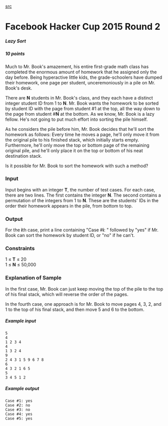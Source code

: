 [src](/hackercup/problems.php?pid=193964420699886&round=323882677799153)

# Facebook Hacker Cup 2015 Round 2

##### Lazy Sort

##### 10 points 

Much to Mr. Book's amazement, his entire first-grade math class has completed
the enormous amount of homework that he assigned only the day before. Being
hyperactive little kids, the grade-schoolers have dumped their homework, one
page per student, unceremoniously in a pile on Mr. Book's desk.

There are **N** students in Mr. Book's class, and they each have a distinct
integer student ID from 1 to **N**. Mr. Book wants the homework to be sorted
by student ID with the page from student #1 at the top, all the way down to
the page from student #**N** at the bottom. As we know, Mr. Book is a lazy
fellow. He's not going to put much effort into sorting the pile himself.

As he considers the pile before him, Mr. Book decides that he'll sort the
homework as follows: Every time he moves a page, he'll only move it from the
original pile to his finished stack, which initially starts empty.
Furthermore, he'll only move the top or bottom page of the remaining original
pile, and he'll only place it on the top or bottom of his neat destination
stack.

Is it possible for Mr. Book to sort the homework with such a method?

### Input

Input begins with an integer **T**, the number of test cases. For each case,
there are two lines. The first contains the integer **N**. The second contains
a permutation of the integers from 1 to **N**. These are the students' IDs in
the order their homework appears in the pile, from bottom to top.

### Output

For the **i**th case, print a line containing "Case #**i**: " followed by
"yes" if Mr. Book can sort the homework by student ID, or "no" if he can't.

### Constraints

1 ≤ **T** ≤ 20  
1 ≤ **N** ≤ 50,000  

### Explanation of Sample

In the first case, Mr. Book can just keep moving the top of the pile to the
top of his final stack, which will reverse the order of the pages.

In the fourth case, one approach is for Mr. Book to move pages 4, 3, 2, and 1
to the top of his final stack, and then move 5 and 6 to the bottom.

##### Example input

```
5
4
1 2 3 4
4
1 3 2 4
9
2 4 3 1 5 9 6 7 8
6
4 3 2 1 6 5
5
3 4 5 1 2

```

##### Example output

```
Case #1: yes
Case #2: no
Case #3: no
Case #4: yes
Case #5: yes

```
